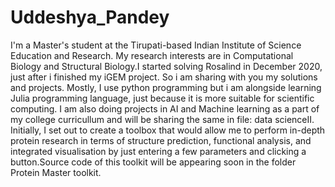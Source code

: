 # Uddeshya_Pandey
I'm a Master's student at the Tirupati-based Indian Institute of Science Education and Research. My research interests are in Computational Biology and Structural Biology.I started solving Rosalind in December 2020, just after i finished my iGEM project. So i am sharing with you my solutions and projects. Mostly, I use python programming but i am alongside learning Julia programming language, just because it is more suitable for scientific computing.
I am also doing projects in AI and Machine learning as a part of my college curricullum and will be sharing the same in file: data scienceII.
Initially, I set out to create a toolbox that would allow me to perform in-depth protein research in terms of structure prediction, functional analysis, and integrated visualisation by just entering a few parameters and clicking a button.Source code of this  toolkit will be appearing soon in the folder Protein Master toolkit.

